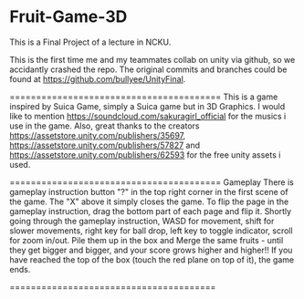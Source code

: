 # Fruit-Game-3D
This is a Final Project of a lecture in NCKU. 

This is the first time me and my teammates collab on unity via github, so we accidantly crashed the repo. The original commits and branches could be found at https://github.com/bullyee/UnityFinal.

========================================
This is a game inspired by Suica Game, simply a Suica game but in 3D Graphics.
I would like to mention https://soundcloud.com/sakuragirl_official for the musics i use in the game.
Also, great thanks to the creators https://assetstore.unity.com/publishers/35697, https://assetstore.unity.com/publishers/57827 and https://assetstore.unity.com/publishers/62593 for the free unity assets i used.

========================================
Gameplay 
There is gameplay instruction button "?" in the top right corner in the first scene of the game.
The "X" above it simply closes the game.
To flip the page in the gameplay instruction, drag the bottom part of each page and flip it.
Shortly going through the gameplay instruction, WASD for movement, shift for slower movements, right key for ball drop, left key to toggle indicator, scroll for zoom in/out. Pile them up in the box and Merge the same fruits - until they get bigger and bigger, and your score grows higher and higher!! If you have reached the top of the box (touch the red plane on top of it), the game ends.

=======================================
